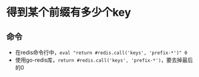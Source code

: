 # 得到某个前缀有多少个key

## 命令
 - 在redis命令行中，`eval "return #redis.call('keys', 'prefix-*')" 0`
 - 使用go-redis库，`return #redis.call('keys', 'prefix-*')`，要去掉最后的0